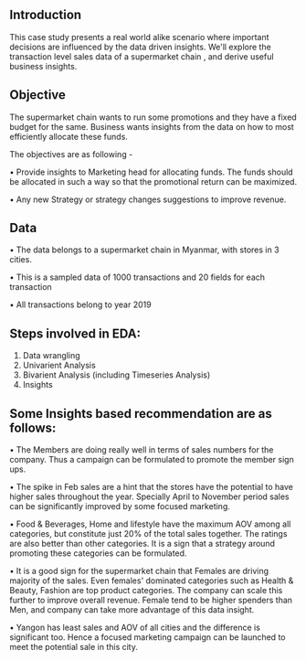 <h2> Introduction </h2>
This case study presents a real world alike scenario where important decisions are influenced by the data driven insights. We'll explore the transaction level sales data of a supermarket chain , and derive useful business insights.

<h2> Objective </h2>
The supermarket chain wants to run some promotions and they have a fixed budget for the same. Business wants insights from the data on how to most efficiently allocate these funds.

The objectives are as following -

•	Provide insights to Marketing head for allocating funds. The funds should be allocated in such a way so that the promotional return can be maximized.

•	Any new Strategy or strategy changes suggestions to improve revenue.

<h2> Data </h2>
•	The data belongs to a supermarket chain in Myanmar, with stores in 3 cities.

•	This is a sampled data of 1000 transactions and 20 fields for each transaction

•	All transactions belong to year 2019

<h2>Steps involved in EDA: </h2>

1. Data wrangling
2. Univarient Analysis
3. Bivarient Analysis (including Timeseries Analysis)
4. Insights

<h2> Some Insights based recommendation are as follows: </h2>

• The Members are doing really well in terms of sales numbers for the company. Thus a campaign can be formulated to promote the member sign ups.

• The spike in Feb sales are a hint that the stores have the potential to have higher sales throughout the year. Specially April to November period sales can be significantly improved by some focused marketing.

• Food & Beverages, Home and lifestyle have the maximum AOV among all categories, but constitute just 20% of the total sales together. The ratings are also better than other categories. It is a sign that a strategy around promoting these categories can be formulated.

• It is a good sign for the supermarket chain that Females are driving majority of the sales. Even females' dominated categories such as Health & Beauty, Fashion are top product categories. The company can scale this further to improve overall revenue. Female tend to be higher spenders than Men, and company can take more advantage of this data insight.

• Yangon has least sales and AOV of all cities and the difference is significant too. Hence a focused marketing campaign can be launched to meet the potential sale in this city.
